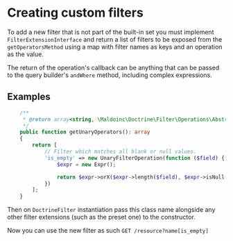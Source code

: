 # Creating custom filters

To add a new filter that is not part of the built-in set you must implement `FilterExtensionInterface` and
return a list of filters to be exposed from the `getOperatorsMethod` using a map with filter names
as keys and an operation as the value.

The return of the operation's callback can be anything that can be passed to the query builder's `andWhere` method,
including complex expressions.

## Examples

```php
    /**
     * @return array<string, \Maldoinc\Doctrine\Filter\Operations\AbstractFilterOperation> 
     */
    public function getUnaryOperators(): array
    {
        return [
            // Filter which matches all blank or null values. 
            'is_empty' => new UnaryFilterOperation(function ($field) {
                $expr = new Expr();

                return $expr->orX($expr->length($field), $expr->isNull($field));
            })
        ];
    }
```

Then on `DoctrineFilter` instantiation pass this class name alongside
any other filter extensions (such as the preset one) to the constructor.

Now you can use the new filter as such `GET /resource?name[is_empty]`
